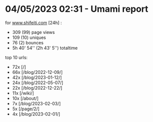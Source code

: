# 04/05/2023 02:31 - Umami report
for www.shifeiti.com [24h] :

 - 309 (99) page views
 - 109 (10) uniques
 - 76 (2) bounces
 - 5h 40' 54'' (2h 43' 5'') totaltime


top 10 urls:
 - 72x [/]
 - 66x [/blog/2022-12-09/]
 - 42x [/blog/2023-01-12/]
 - 24x [/blog/2022-05-07/]
 - 22x [/blog/2022-12-22/]
 - 11x [/wiki/]
 - 10x [/about/]
 - 7x [/blog/2023-02-03/]
 - 5x [/page/2/]
 - 4x [/blog/2023-02-01/]


